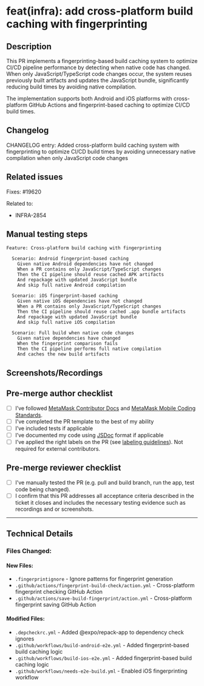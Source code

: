 # feat(infra): add cross-platform build caching with fingerprinting

## **Description**

This PR implements a fingerprinting-based build caching system to optimize CI/CD pipeline performance by detecting when native code has changed. When only JavaScript/TypeScript code changes occur, the system reuses previously built artifacts and updates the JavaScript bundle, significantly reducing build times by avoiding native compilation.

The implementation supports both Android and iOS platforms with cross-platform GitHub Actions and fingerprint-based caching to optimize CI/CD build times.

## **Changelog**

CHANGELOG entry: Added cross-platform build caching system with fingerprinting to optimize CI/CD build times by avoiding unnecessary native compilation when only JavaScript code changes

## **Related issues**

Fixes: #19620

Related to:
- INFRA-2854

## **Manual testing steps**

```gherkin
Feature: Cross-platform build caching with fingerprinting

  Scenario: Android fingerprint-based caching
    Given native Android dependencies have not changed
    When a PR contains only JavaScript/TypeScript changes
    Then the CI pipeline should reuse cached APK artifacts
    And repackage with updated JavaScript bundle
    And skip full native Android compilation

  Scenario: iOS fingerprint-based caching
    Given native iOS dependencies have not changed
    When a PR contains only JavaScript/TypeScript changes
    Then the CI pipeline should reuse cached .app bundle artifacts
    And repackage with updated JavaScript bundle
    And skip full native iOS compilation

  Scenario: Full build when native code changes
    Given native dependencies have changed
    When the fingerprint comparison fails
    Then the CI pipeline performs full native compilation
    And caches the new build artifacts
```

## **Screenshots/Recordings**

<!-- CI pipeline logs showing fingerprint-based build decisions and caching behavior -->

## **Pre-merge author checklist**

- [ ] I’ve followed [MetaMask Contributor Docs](https://github.com/MetaMask/contributor-docs) and [MetaMask Mobile Coding Standards](https://github.com/MetaMask/metamask-mobile/blob/main/.github/guidelines/CODING_GUIDELINES.md).
- [ ] I've completed the PR template to the best of my ability
- [ ] I’ve included tests if applicable
- [ ] I’ve documented my code using [JSDoc](https://jsdoc.app/) format if applicable
- [ ] I’ve applied the right labels on the PR (see [labeling guidelines](https://github.com/MetaMask/metamask-mobile/blob/main/.github/guidelines/LABELING_GUIDELINES.md)). Not required for external contributors.

## **Pre-merge reviewer checklist**

- [ ] I've manually tested the PR (e.g. pull and build branch, run the app, test code being changed).
- [ ] I confirm that this PR addresses all acceptance criteria described in the ticket it closes and includes the necessary testing evidence such as recordings and or screenshots.

---

## **Technical Details**

### Files Changed:

#### New Files:
- `.fingerprintignore` - Ignore patterns for fingerprint generation
- `.github/actions/fingerprint-build-check/action.yml` - Cross-platform fingerprint checking GitHub Action
- `.github/actions/save-build-fingerprint/action.yml` - Cross-platform fingerprint saving GitHub Action

#### Modified Files:
- `.depcheckrc.yml` - Added @expo/repack-app to dependency check ignores
- `.github/workflows/build-android-e2e.yml` - Added fingerprint-based build caching logic
- `.github/workflows/build-ios-e2e.yml` - Added fingerprint-based build caching logic
- `.github/workflows/needs-e2e-build.yml` - Enabled iOS fingerprinting workflow

